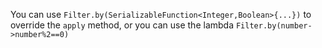 You can use ```Filter.by(SerializableFunction<Integer,Boolean>{...})``` to override the ```apply``` method, or you can use the lambda ```Filter.by(number->number%2==0)```